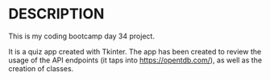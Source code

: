 # DESCRIPTION

This is my coding bootcamp day 34 project. 

It is a quiz app created with Tkinter.
The app has been created to review the usage of the API endpoints (it taps into https://opentdb.com/), as well as the creation of classes.